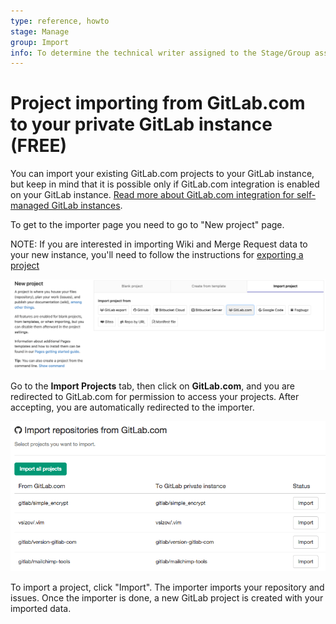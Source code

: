 ```yaml
---
type: reference, howto
stage: Manage
group: Import
info: To determine the technical writer assigned to the Stage/Group associated with this page, see https://about.gitlab.com/handbook/engineering/ux/technical-writing/#assignments
---
```


# Project importing from GitLab.com to your private GitLab instance **(FREE)**

You can import your existing GitLab.com projects to your GitLab instance, but keep in
mind that it is possible only if GitLab.com integration is enabled on your GitLab instance.
[Read more about GitLab.com integration for self-managed GitLab instances](../../../integration/gitlab.md).

To get to the importer page you need to go to "New project" page.

NOTE:
If you are interested in importing Wiki and Merge Request data to your new instance,
you'll need to follow the instructions for [exporting a project](../settings/import_export.md#export-a-project-and-its-data)

![New project page](img/gitlab_new_project_page_v12_2.png)

Go to the **Import Projects** tab, then click on **GitLab.com**, and you are redirected to GitLab.com
for permission to access your projects. After accepting, you are automatically redirected to the importer.

![Importer page](img/gitlab_importer.png)

To import a project, click "Import". The importer imports your repository and issues.
Once the importer is done, a new GitLab project is created with your imported data.
